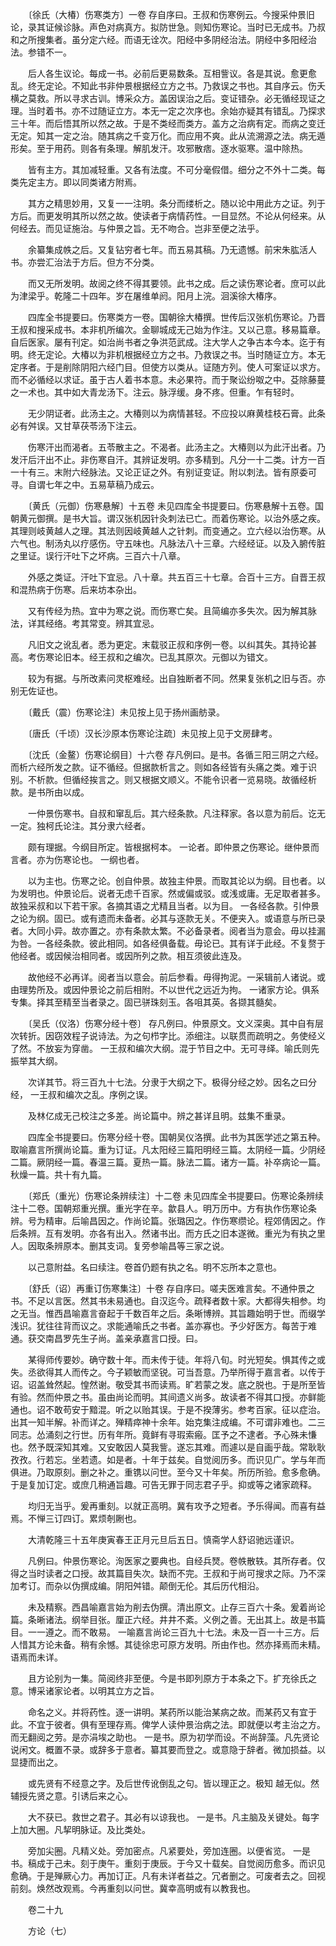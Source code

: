 <!-- { "loadSidebar": true } -->
　　〔徐氏（大椿）伤寒类方〕一卷 存自序曰。王叔和伤寒例云。今搜采仲景旧论，录其证候诊脉。声色对病真方。拟防世急。则知伤寒论。当时已无成书。乃叔和之所搜集者。虽分定六经。而语无诠次。阳经中多阴经治法。阴经中多阳经治法。参错不一。

　　后人各生议论。每成一书。必前后更易数条。互相訾议。各是其说。愈更愈乱。终无定论。不知此书非仲景根据经立方之书。乃救误之书也。其自序云。伤夭横之莫救。所以寻求古训。博采众方。盖因误治之后。变证错杂。必无循经现证之理。当时着书。亦不过随证立方。本无一定之次序也。余始亦疑其有错乱。乃探求三十年。而后悟其所以然之故。于是不类经而类方。盖方之治病有定。而病之变迁无定。知其一定之治。随其病之千变万化。而应用不爽。此从流溯源之法。病无遁形矣。至于用药。则各有条理。解肌发汗。攻邪散痞。逐水驱寒。温中除热。

　　皆有主方。其加减轻重。又各有法度。不可分毫假借。细分之不外十二类。每类先定主方。即以同类诸方附焉。

　　其方之精思妙用，又复一一注明。条分而缕析之。随以论中用此方之证。列于方后。而更发明其所以然之故。使读者于病情药性。一目显然。不论从何经来。从何经去。而见证施治。与仲景之旨。无不吻合。岂非至便之法乎。

　　余纂集成帙之后。又复钻穷者七年。而五易其稿。乃无遗憾。前宋朱肱活人书。亦尝汇治法于方后。但方不分类。

　　而又无所发明。故阅之终不得其要领。此书之成。后之读伤寒论者。庶可以此为津梁乎。乾隆二十四年。岁在屠维单阏。阳月上浣。洄溪徐大椿序。

　　四库全书提要曰。伤寒类方一卷。国朝徐大椿撰。世传后汉张机伤寒论。乃晋王叔和搜采成书。本非机所编次。金聊城成无己始为作注。又以己意。移易篇章。自后医家。屡有刊定。如治尚书者之争洪范武成。注大学人之争古本今本。迄于有明。终无定论。大椿以为非机根据经立方之书。乃救误之书。当时随证立方。本无定序者。于是削除阴阳六经门目。但使方以类从。证随方列。使人可案证以求方。而不必循经以求证。虽于古人着书本意。未必果符。而于聚讼纷呶之中。芟除藤蔓之一术也。其中如大青龙汤下。注云。脉浮缓。身不疼。但重。乍有轻时。

　　无少阴证者。此汤主之。大椿则以为病情甚轻。不应投以麻黄桂枝石膏。此条必有舛误。又甘草茯苓汤下注云。

　　伤寒汗出而渴者。五苓散主之。不渴者。此汤主之。大椿则以为此汗出者。乃发汗后汗出不止。非伤寒自汗。其辨证发明。亦多精到。凡分一十二类。计方一百一十有三。末附六经脉法。又论正证之外。有别证变证。附以刺法。皆有原委可寻。自谓七年之中。五易草稿乃成云。

　　〔黄氏（元御）伤寒悬解〕十五卷 未见四库全书提要曰。伤寒悬解十五卷。国朝黄元御撰。是书大旨。谓汉张机因针灸刺法已亡。而着伤寒论。以治外感之疾。其理则岐黄越人之理。其法则因岐黄越人之针刺。而变通之。立六经以治伤寒。从六气也。制汤丸以疗感伤。守五味也。凡脉法八十三章。六经经证。以及入腑传脏之里证。误行汗吐下之坏病。三百六十八章。

　　外感之类证。汗吐下宜忌。八十章。共五百三十七章。合百十三方。自晋王叔和混热病于伤寒。后来坊本杂出。

　　又有传经为热。宜中为寒之说。而伤寒亡矣。且简编亦多失次。因为解其脉法，详其经络。考其常变。辨其宜忌。

　　凡旧文之讹乱者。悉为更定。末载驳正叔和序例一卷。以纠其失。其持论甚高。考伤寒论旧本。经王叔和之编次。已乱其原次。元御以为错文。

　　较为有据。与所改素问灵枢难经。出自独断者不同。然果复张机之旧与否。亦别无佐证也。

　　〔戴氏（震）伤寒论注〕未见按上见于扬州画舫录。

　　〔唐氏（千顷）汉长沙原本伤寒论注疏〕未见按上见于文房肆考。

　　〔沈氏（金鳌）伤寒论纲目〕十六卷 存凡例曰。是书。各循三阳三阴之六经。而析六经所发之款。证不循经。但据款析言之。则如各经皆有头痛之类。难于识别。不析款。但循经挨言之。则又根据文顺义。不能令识者一览易晓。故循经析款。是书所由以成。

　　一仲景伤寒书。自叔和窜乱后。其六经条款。凡注释家。各以意为前后。讫无一定。独柯氏论注。其分隶六经者。

　　颇有理据。今纲目所定。皆根据柯本。 一论者。即仲景之伤寒论。继仲景而言者。亦为伤寒论也。 一纲也者。

　　以为主也。伤寒之论。创自仲景。故独主仲景。而取其论以为纲。目也者。以为发明也。仲景论后。说者无虑千百家。然或偏或驳。或浅或庸。无足取者甚多。故独采叔和以下若干家。各摘其语之尤精且当者。以为目。 一各经各款。引仲景之论为纲。固已。或有遗而未备者。必其与逐款无关。不便夹入。或语意与所已录者。大同小异。故亦置之。亦有条款太繁。不必备录者。阅者当为意会。毋以挂漏为咎。一各经条款。彼此相同。如各经俱备载。毋论已。其有详于此经。不复赘于他经者。或因候治相同者。或因所列之款。相互须彼此连及。

　　故他经不必再详。阅者当以意会。前后参看。毋得拘泥。一采辑前人诸说。或由理势所及。或因仲景论之前后相附。不以世代之远近为拘。 一诸家方论。俱系专集。择其至精至当者录之。固已骈珠刻玉。各咀其英。各撷其髓矣。

　　〔吴氏（仪洛）伤寒分经十卷〕 存凡例曰。仲景原文。文义深奥。其中自有层次转折。因窃效程子说诗法。为之句栉字比。添细注。以联贯而疏明之。务使经义了然。不放妄为穿凿。 一王叔和编次大纲。混于节目之中。无可寻绎。喻氏则先振举其大纲。

　　次详其节。将三百九十七法。分隶于大纲之下。极得分经之妙。因名之曰分经， 一王叔和编次之乱。序例之误。

　　及林亿成无己校注之多差。尚论篇中。辨之甚详且明。兹集不重录。

　　四库全书提要曰。伤寒分经十卷。国朝吴仪洛撰。此书为其医学述之第五种。取喻嘉言所撰尚论篇。重为订证。凡太阳经三篇阳明经三篇。太阴经一篇。少阴经二篇。厥阴经一篇。春温三篇。夏热一篇。脉法二篇。诸方一篇。补卒病论一篇。秋燥一篇。共十有九篇。

　　〔郑氏（重光）伤寒论条辨续注〕十二卷 未见四库全书提要曰。伤寒论条辨续注十二卷。国朝郑重光撰。重光字在辛。歙县人。明万历中。方有执作伤寒论条辨。号为精审。后喻昌因之。作尚论篇。张璐因之。作伤寒缵论。程郊倩因之。作后条辨。互有发明。亦各有出入。然诸书出。而方氏之旧本遂微。重光为有执之里人。因取条辨原本。删其支词。复旁参喻昌等三家之说。

　　以己意附益。名曰续注。卷首仍题有执之名。明不忘所本之意也。

　　〔舒氏（诏）再重订伤寒集注〕十卷 存自序曰。嗟夫医难言矣。不通仲景之书。不足以言医。然其书未易通也。自汉迄今。疏释者数十家。大都得失相参。均之无当。惟西昌喻嘉言奋起于千数百年之后。条晰博辨。其旨趣始明于世。而缀学浅识。犹往往背而议之。求能通喻氏之书者。盖亦寡也。予少好医方。每苦于难通。获交南昌罗先生子尚。盖亲承嘉言口授。曰。

　　某得师传要妙。确守数十年。而未传于徒。年将八旬。时光短矣。惧其传之或失。丞欲得其人而传之。今子颖敏而坚锐。可当吾意。乃举所得于嘉言者。以传于诏。诏盖耸然起。惶然谢。敬受其书而读焉。旷若蒙之发。底之脱也。于是所至皆有验。然而仲景之书。虽由尚论而明。其间遗义尚多。故读者不得其口授。亦鲜能通也。诏不敢苟安于黯混。听之以贻其误。于是不揆薄劣。参考百家。征以症治。出其一知半解。补而详之。殚精瘁神十余年。始克集注成编。不可谓非难也。二三同志。怂涌刻之行世。历有年所。竟鲜有寻瑕索瘢。匡予之不逮者。予心殊未慊也。然予既深知其难。又安敢因人莫我訾。遂忘其难。而遽以是自画乎哉。常耿耿孜孜。行若忘。坐若遗。如是者。十年于兹矣。自觉阅历多。而识见广。学与年而俱进。乃取原刻。删之补之。重镌以问世。至今又十年矣。所历所验。愈多愈确。于是复加订定。或庶几稍通旨趣。可告无罪于同志君子乎。抑或等之诸家疏释。

　　均归无当乎。爰再重刻。以就正高明。冀有攻予之短者。予乐得闻。而喜有益焉。不惮三订四订。累烦剞劂也。

　　大清乾隆三十五年庚寅春王正月元旦后五日。慎斋学人舒诏驰远谨识。

　　凡例曰。仲景伤寒论。洵医家之要典也。自经兵燹。卷帙散轶。其所存者。仅得之当时读者之口授。故其篇目失次。缺而不完。王叔和于尚可搜求之际。乃不深加考订。而杂以伪撰成编。阴阳舛错。颠倒无伦。其后历代相沿。

　　未及精察。西昌喻嘉言始为削去伪撰。清出原文。止存三百六十条。爰着尚论篇。条晰诸法。纲举目张。厘正六经。井井不紊。义例之善。无出其上。故是书篇目。一一遵之。而不敢易。 一喻嘉言尚论三百九十七法。未及一百一十三方。后人惜其方论未备。稍有余憾。其徒徐忠可原方发明。所由作也。然亦择焉而未精。语焉而未详。

　　且方论别为一集。简阅终非至便。今是书即列原方于本条之下。扩充徐氏之意。博采诸家论者。以明其立方之旨。

　　命名之义。并将药性。逐一讲明。某药所以能治某病之故。而某药又有宜于此。不宜于彼者。俱有至理存焉。俾学人读仲景治病之法。即就便以考主治之方。而无翻阅之劳。是亦涓埃之助也。 一是书。原为初学而设。不尚辞藻。凡先贤论说闲文。概置不录。或辞多于意者。纂其要而登之。或意隐于辞者。微加损益。以显捷而出之。

　　或先贤有不经意之字。及后世传讹倒乱之句。皆以理正之。极知 越无似。然辅授先贤之意。引诱后来之心。

　　大不获已。救世之君子。其必有以谅我也。 一是书。凡主脑及关键处。每字上加大圈。凡挈明脉证。及比类处。

　　旁加尖圈。凡精义处。旁加密点。凡紧要处，旁加连圈。以便省览。 一是书。稿成于己未。刻于庚午。重刻于庚辰。于今又十载矣。自觉阅历愈多。而识见愈确。于是殚厥心力。再加订正。凡有未详者益之。冗者删之。可废者去之。回视前刻。焕然改观焉。今再重刻以问世。冀幸高明或有以教我也。

　　卷二十九

　　方论（七）


